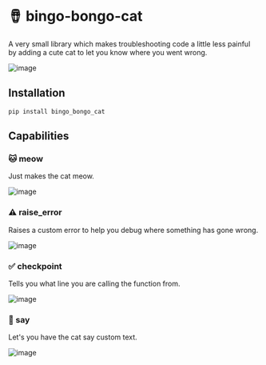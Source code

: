 # 🪘 bingo-bongo-cat
A very small library which makes troubleshooting code a little less painful by adding a cute cat to let you know where you went wrong.

![image](https://github.com/kylelevy/bingo-bongo-cat/assets/37563214/ae5497d3-9422-44cb-9b11-e1755fb5f911)

## Installation

`pip install bingo_bongo_cat`

## Capabilities

### 🐱 meow
Just makes the cat meow.

![image](https://github.com/kylelevy/bingo-bongo-cat/assets/37563214/2a12a6af-be90-4bbe-b732-8489c311427f)

### ⚠️ raise_error 
Raises a custom error to help you debug where something has gone wrong.

![image](https://github.com/kylelevy/bingo-bongo-cat/assets/37563214/77ad1a21-ab37-4fdf-9599-9cc992e8e5b2)

### ✅ checkpoint
Tells you what line you are calling the function from.

![image](https://github.com/kylelevy/bingo-bongo-cat/assets/37563214/50ba1653-f228-4dc9-8eed-76864d6bc415)

### 💬 say
Let's you have the cat say custom text.

![image](https://github.com/kylelevy/bingo-bongo-cat/assets/37563214/ae5497d3-9422-44cb-9b11-e1755fb5f911)
